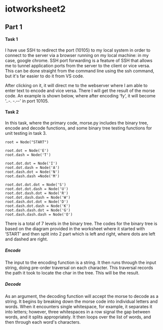# iotworksheet2
## Part 1

#### Task 1

I have use SSH to redirect the port (10105) to my local system in order to connect to the server via a browser running on my local machine: in my case, google chrome. SSH port forwarding is a feature of SSH that allows me to tunnel application ports from the server to the client or vice versa. This can be done straight from the command line using the ssh command, but it's far easier to do it from VS code.

After clicking on it, it will direct me to the webserver where I am able to enter text to encode and vice versa. There I will get the result of the morse code. An example is shown below, where after encoding ‘fy’, it will become  ‘..-. -.--’ in port 10105.

#### Task 2

In this task, where the primary code, morse.py includes the binary tree, encode and decode functions, and some binary tree testing functions for unit testing in task 3.

    root = Node("START")

    root.dot = Node('E')
    root.dash = Node('T')

    root.dot.dot = Node('I')
    root.dot.dash = Node('A')
    root.dash.dot = Node('N')
    root.dash.dash =Node('M')

    root.dot.dot.dot = Node('S')
    root.dot.dot.dash = Node('U')
    root.dot.dash.dot = Node('R')
    root.dot.dash.dash = Node('W')
    root.dash.dot.dot = Node('D')
    root.dash.dot.dash = Node('K')
    root.dash.dash.dot = Node('G')
    root.dash.dash.dash = Node('O')

There is a total of 7 levels in the binary tree. The codes for the binary tree is based on the diagram provided in the worksheet where it started with ‘START’ and then split into 2 part which is left and right, where dots are left and dashed are right.

##### Encode

The input to the encoding function is a string. It then runs through the input string, doing pre-order traversal on each character. This traversal records the path it took to locate the char in the tree. This will be the result.

##### Decode

As an argument, the decoding function will accept the morse to decode as a string. It begins by breaking down the morse code into individual letters and words. When it encounters single whitespace, for example, it separates it into letters; however, three whitespaces in a row signal the gap between words, and it splits appropriately. It then loops over the list of words, and then through each word's characters.


